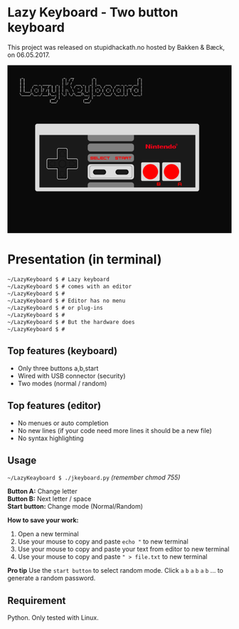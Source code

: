 # Lazy Keyboard - Two button keyboard

This project was released on stupidhackath.no hosted by Bakken & Bæck, on 06.05.2017.


![Product image](/lazykeyboard.png "Lazy keyboard")

# Presentation (in terminal)

```
~/LazyKeyboard $ # Lazy keyboard
~/LazyKeyboard $ # comes with an editor
~/LazyKeyboard $ #
~/LazyKeyboard $ # Editor has no menu
~/LazyKeyboard $ # or plug-ins
~/LazyKeyboard $ #
~/LazyKeyboard $ # But the hardware does
~/LazyKeyboard $ #
```

## Top features (keyboard)
- Only three buttons a,b,start
- Wired with USB connector (security)
- Two modes (normal / random)

## Top features (editor)

- No menues or auto completion
- No new lines (if your code need more lines it should be a new file)
- No syntax highlighting

## Usage

`~/LazyKeayboard $ ./jkeyboard.py`  *(remember chmod 755)*

**Button A:** Change letter  
**Button B:** Next letter / space  
**Start button:** Change mode (Normal/Random)  

**How to save your work:**
1) Open a new terminal  
2) Use your mouse to copy and paste `echo "` to new terminal  
3) Use your mouse to copy and paste your text from editor to new terminal  
4) Use your mouse to copy and paste `" > file.txt` to new terminal  

**Pro tip**
Use the `start button` to select random mode. Click `a` `b` `a` `b` `a` `b` ... to generate a random password.

## Requirement

Python. Only tested with Linux.



